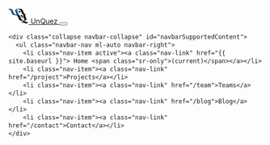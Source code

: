 <nav class="navbar navbar-expand-lg navbar-transparent navbar-dark bg-dark">
  <div class="container">
    <a class="navbar-brand" href="{{ site.baseurl }}">
      <img src="/img/logo_color.png" /> UnQuez
    </a>
    <button class="navbar-toggler" type="button" data-toggle="collapse" data-target="#navbarSupportedContent" aria-controls="navbarSupportedContent" aria-expanded="false" aria-label="Toggle navigation">
      <span class="navbar-toggler-icon"></span>
    </button>

    <div class="collapse navbar-collapse" id="navbarSupportedContent">
      <ul class="navbar-nav ml-auto navbar-right">
        <li class="nav-item active"><a class="nav-link" href="{{ site.baseurl }}"> Home <span class="sr-only">(current)</span></a></li>
        <li class="nav-item"><a class="nav-link" href="/project">Projects</a></li>
        <li class="nav-item"><a class="nav-link" href="/team">Teams</a></li>
        <li class="nav-item"><a class="nav-link" href="/blog">Blog</a></li>
        <li class="nav-item"><a class="nav-link" href="/contact">Contact</a></li>
    </div>
  </div>
</nav>
